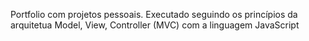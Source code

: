 Portfolio com projetos pessoais. 
Executado seguindo os princípios da arquitetua Model, View, Controller (MVC) com a linguagem JavaScript
